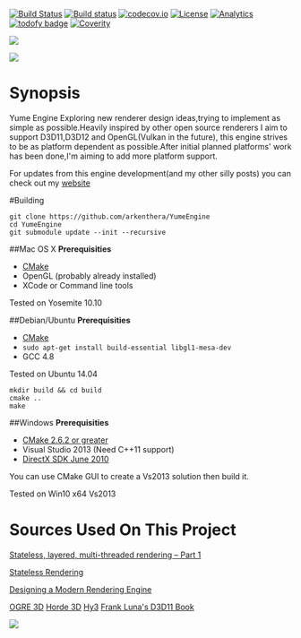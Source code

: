 [![Build Status](https://travis-ci.org/arkenthera/YumeEngine.svg?branch=master)](https://travis-ci.org/arkenthera/YumeEngine)
[![Build status](https://ci.appveyor.com/api/projects/status/w0lrpofmuuycgjso?svg=true)](https://ci.appveyor.com/project/arkenthera/yumeengine)
[![codecov.io](https://codecov.io/github/arkenthera/YumeEngine/coverage.svg?branch=master)](https://codecov.io/github/arkenthera/YumeEngine?branch=master)
[![License](https://img.shields.io/badge/license-MIT-green.svg)](LICENSE)
[![Analytics](https://ga-beacon.appspot.com/UA-74178547-1/welcome-page)](https://github.com/arkenthera/YumeEngine)
[![todofy badge](https://todofy.org/b/arkenthera/YumeEngine/master)](https://todofy.org/r/arkenthera/YumeEngine/master)
[![Coverity](https://scan.coverity.com/projects/8038/badge.svg)](https://scan.coverity.com/projects/arkenthera-yumeengine)



![](http://i.imgur.com/5SyAHWa.jpg)


![](http://i.imgur.com/elObCXQ.jpg)

# Synopsis
Yume Engine
Exploring new renderer design ideas,trying to implement as simple as possible.Heavily inspired by other open source renderers I aim to support D3D11,D3D12 and OpenGL(Vulkan in the future), this engine strives to be as platform dependent as possible.After initial planned platforms' work has been done,I'm aiming to add more platform support.

For updates from this engine development(and my other silly posts) you can check out my <a href="http://arkenthera.github.io">website</a>

#Building

```
git clone https://github.com/arkenthera/YumeEngine
cd YumeEngine
git submodule update --init --recursive
```

##Mac OS X
<b>Prerequisities</b>
- [CMake](http://www.cmake.org)
- OpenGL (probably already installed)
- XCode or Command line tools


Tested on Yosemite 10.10

##Debian/Ubuntu
<b>Prerequisities</b>
- [CMake](http://www.cmake.org)
- ```sudo apt-get install build-essential libgl1-mesa-dev```
- GCC 4.8

Tested on Ubuntu 14.04

```
mkdir build && cd build
cmake ..
make
```

##Windows
<b>Prerequisities</b>

- <a href="http://www.cmake.org/">CMake 2.6.2 or greater</a>
- Visual Studio 2013 (Need C++11 support)
- <a href="http://www.microsoft.com/en-us/download/details.aspx?id=6812">DirectX SDK June 2010</a>

You can use CMake GUI to create a Vs2013 solution then build it.

Tested on Win10 x64 Vs2013

# **Sources Used On This Project**

[Stateless, layered, multi-threaded rendering – Part 1](http://blog.molecular-matters.com/2014/11/06/stateless-layered-multi-threaded-rendering-part-1/ "Stateless, layered, multi-threaded rendering – Part 1")

[Stateless Rendering](http://jendrikillner.bitbucket.org/blog/blog/stateless_rendering/ "Stateless Rendering")

[Designing a Modern Rendering Engine](https://www.cg.tuwien.ac.at/research/publications/2007/bauchinger-2007-mre/bauchinger-2007-mre-Thesis.pdf "Designing a Modern Rendering Engine")

[OGRE 3D](http://www.ogre3d.org/)
[Horde 3D](http://www.horde3d.org/)
[Hy3](https://hieroglyph3.codeplex.com/)
[Frank Luna's D3D11 Book](http://www.amazon.com/Introduction-3D-Game-Programming-DirectX/dp/1936420228)

<img src = "http://i.imgur.com/mPVCTYw.png" />
